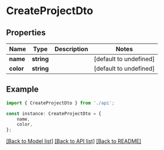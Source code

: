 # CreateProjectDto


## Properties

Name | Type | Description | Notes
------------ | ------------- | ------------- | -------------
**name** | **string** |  | [default to undefined]
**color** | **string** |  | [default to undefined]

## Example

```typescript
import { CreateProjectDto } from './api';

const instance: CreateProjectDto = {
    name,
    color,
};
```

[[Back to Model list]](../README.md#documentation-for-models) [[Back to API list]](../README.md#documentation-for-api-endpoints) [[Back to README]](../README.md)
